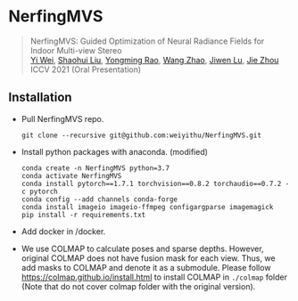 # NerfingMVS


> NerfingMVS: Guided Optimization of Neural Radiance Fields for Indoor Multi-view Stereo  
> [Yi Wei](https://weiyithu.github.io/), [Shaohui Liu](http://b1ueber2y.me/), [Yongming Rao](https://raoyongming.github.io/), [Wang Zhao](https://github.com/thuzhaowang), [Jiwen Lu](http://ivg.au.tsinghua.edu.cn/Jiwen_Lu/), [Jie Zhou](https://scholar.google.com/citations?user=6a79aPwAAAAJ&hl=en&authuser=1)  
> ICCV 2021 (Oral Presentation)  


## Installation
- Pull NerfingMVS repo.
  ```
  git clone --recursive git@github.com:weiyithu/NerfingMVS.git
  ```
- Install python packages with anaconda. (modified)
  ```
  conda create -n NerfingMVS python=3.7
  conda activate NerfingMVS
  conda install pytorch==1.7.1 torchvision==0.8.2 torchaudio==0.7.2 -c pytorch
  conda config --add channels conda-forge
  conda install imageio imageio-ffmpeg configargparse imagemagick
  pip install -r requirements.txt
  ```
 
- Add docker in /docker.
 
- We use COLMAP to calculate poses and sparse depths. However, original COLMAP does not have fusion mask for each view. Thus, we add masks to COLMAP and denote it as a submodule. Please follow https://colmap.github.io/install.html to install COLMAP in `./colmap` folder (Note that do not cover colmap folder with the original version). 
